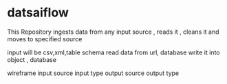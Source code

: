 # datsaiflow
This Repository ingests data from any input source , reads it , cleans it and moves to specified source

input will be csv,xml,table schema
read data from url, database 
write it into object , database

wireframe
input source
input type
output source
output type
